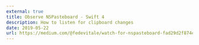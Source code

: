 ```yaml
---
external: true
title: Observe NSPasteboard - Swift 4
description: How to listen for clipboard changes
date: 2019-05-22
url: https://medium.com/@fedevitale/watch-for-nspasteboard-fad29d2f874e
---
```

